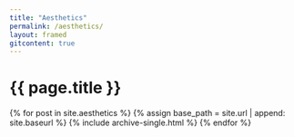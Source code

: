 ```yaml
---
title: "Aesthetics"
permalink: /aesthetics/
layout: framed
gitcontent: true
---
```


# {{ page.title }}

{% for post in site.aesthetics %}
  {% assign base_path = site.url | append: site.baseurl %}
  {% include archive-single.html %}
{% endfor %}